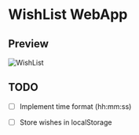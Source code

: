 # WishList WebApp

## Preview

![WishList](https://imgur.com/un124v3.png)


## TODO

- [ ] Implement time format (hh:mm:ss)

- [ ] Store wishes in localStorage
